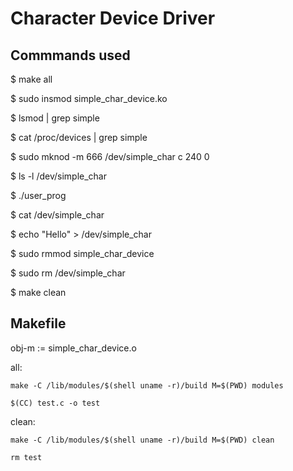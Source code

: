 # Character Device Driver

## Commmands used

$ make all

$ sudo insmod simple_char_device.ko

$ lsmod | grep simple

$ cat /proc/devices | grep simple

$ sudo mknod -m 666 /dev/simple_char c 240 0

$ ls -l /dev/simple_char

$ ./user_prog

$ cat /dev/simple_char

$ echo "Hello" > /dev/simple_char

$ sudo rmmod simple_char_device

$ sudo rm /dev/simple_char

$ make clean

## Makefile

obj-m := simple_char_device.o

all:

	make -C /lib/modules/$(shell uname -r)/build M=$(PWD) modules
	
	$(CC) test.c -o test

clean:
	
	make -C /lib/modules/$(shell uname -r)/build M=$(PWD) clean
	
	rm test
